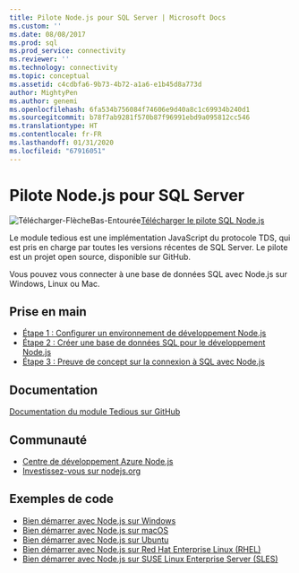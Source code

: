 ```yaml
---
title: Pilote Node.js pour SQL Server | Microsoft Docs
ms.custom: ''
ms.date: 08/08/2017
ms.prod: sql
ms.prod_service: connectivity
ms.reviewer: ''
ms.technology: connectivity
ms.topic: conceptual
ms.assetid: c4cdbfa6-9b73-4b72-a1a6-e1b45d8a773d
author: MightyPen
ms.author: genemi
ms.openlocfilehash: 6fa534b756084f74606e9d40a8c1c69934b240d1
ms.sourcegitcommit: b78f7ab9281f570b87f96991ebd9a095812cc546
ms.translationtype: HT
ms.contentlocale: fr-FR
ms.lasthandoff: 01/31/2020
ms.locfileid: "67916051"
---
```

# <a name="nodejs-driver-for-sql-server"></a>Pilote Node.js pour SQL Server

![Télécharger-FlècheBas-Entourée](../../ssdt/media/download.png)[Télécharger le pilote SQL Node.js](../sql-connection-libraries.md#anchor-20-drivers-relational-access)

Le module tedious est une implémentation JavaScript du protocole TDS, qui est pris en charge par toutes les versions récentes de SQL Server. Le pilote est un projet open source, disponible sur GitHub.  
  
Vous pouvez vous connecter à une base de données SQL avec Node.js sur Windows, Linux ou Mac.  
  
## <a name="getting-started"></a>Prise en main  
* [Étape 1 : Configurer un environnement de développement Node.js](step-1-configure-development-environment-for-node-js-development.md)  
* [Étape 2 : Créer une base de données SQL pour le développement Node.js](step-2-create-a-sql-database-for-node-js-development.md)  
* [Étape 3 : Preuve de concept sur la connexion à SQL avec Node.js](step-3-proof-of-concept-connecting-to-sql-using-node-js.md)  
  
## <a name="documentation"></a>Documentation  
  
[Documentation du module Tedious sur GitHub](https://tediousjs.github.io/tedious/)  
  
## <a name="community"></a>Communauté  
* [Centre de développement Azure Node.js](https://azure.microsoft.com/develop/nodejs/)  
* [Investissez-vous sur nodejs.org](https://nodejs.org/en/get-involved/)

## <a name="code-examples"></a>Exemples de code
* [Bien démarrer avec Node.js sur Windows](https://www.microsoft.com/sql-server/developer-get-started/node/windows/)
* [Bien démarrer avec Node.js sur macOS](https://www.microsoft.com/sql-server/developer-get-started/node/mac/)
* [Bien démarrer avec Node.js sur Ubuntu](https://www.microsoft.com/sql-server/developer-get-started/node/ubuntu/)
* [Bien démarrer avec Node.js sur Red Hat Enterprise Linux (RHEL)](https://www.microsoft.com/sql-server/developer-get-started/node/rhel/)
* [Bien démarrer avec Node.js sur SUSE Linux Enterprise Server (SLES)](https://www.microsoft.com/sql-server/developer-get-started/node/sles/)
